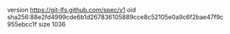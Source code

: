 version https://git-lfs.github.com/spec/v1
oid sha256:88e2fd4999cde6b1d267836105889cce8c52105e0a9c6f2bae47f9c955ebcc1f
size 1036
